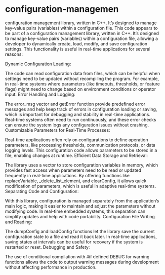 # configuration-managemen
configuration management library, written in C++. It’s designed to manage key-value pairs (variables) within a configuration file.
This code appears to be part of a configuration management library, written in C++. It’s designed to manage key-value pairs (variables) within a configuration file, allowing a developer to dynamically create, load, modify, and save configuration settings. This functionality is useful in real-time applications for several reasons:

Dynamic Configuration Loading:

The code can read configuration data from files, which can be helpful when settings need to be updated without recompiling the program. For example, in real-time systems where parameters (like timeouts, thresholds, or feature flags) might need to change based on environment conditions or operator input.
Error Handling and Logging:

The error_msg vector and getError function provide predefined error messages and help keep track of errors in configuration loading or saving, which is important for debugging and stability in real-time applications.
Real-time systems often need to run continuously, and these error checks can ensure the system logs any configuration issues without crashing.
Customizable Parameters for Real-Time Processes:

Real-time applications often rely on configurations to define operation parameters, like processing thresholds, communication protocols, or data logging levels. This configuration code allows parameters to be stored in a file, enabling changes at runtime.
Efficient Data Storage and Retrieval:

The library uses a vector to store configuration variables in memory, which provides fast access when parameters need to be read or updated frequently in real-time applications. By offering functions like replaceVariable, _delete_list_element, and clearConfig, it allows quick modification of parameters, which is useful in adaptive real-time systems.
Separating Code and Configuration:

With this library, configuration is managed separately from the application’s main logic, making it easier to maintain and adjust the parameters without modifying code. In real-time embedded systems, this separation can simplify updates and help with code portability.
Configuration File Writing and Reading:

The dumpConfig and loadConfig functions let the library save the current configuration state to a file and read it back later. In real-time applications, saving states at intervals can be useful for recovery if the system is restarted or reset.
Debugging and Safety:

The use of conditional compilation with #if defined DEBUG for warning functions allows the code to output warning messages during development without affecting performance in production.
